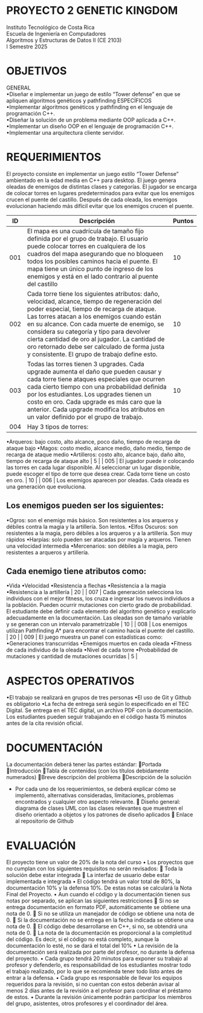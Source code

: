 # PROYECTO 2 GENETIC KINGDOM
Instituto Tecnológico de Costa Rica<br>
Escuela de Ingeniería en Computadores<br>
Algoritmos y Estructuras de Datos II (CE 2103)<br>
I Semestre 2025<br>
# OBJETIVOS
GENERAL<br>
•Diseñar e implementar un juego de estilo “Tower defense” en que se apliquen algoritmos genéticos y pathfinding
ESPECÍFICOS<br>
•Implementar algoritmos genéticos y pathfinding en el lenguaje de programación C++.<br>
•Diseñar la solución de un problema mediante OOP aplicada a C++.<br>
•Implementar un diseño OOP en el lenguaje de programación C++.<br>
•Implementar una arquitectura cliente servidor.<br>

# REQUERIMIENTOS
El proyecto consiste en implementar un juego estilo “Tower Defense” ambientado en la edad media en C++ para desktop. El juego genera oleadas de enemigos de distintas clases y categorías. El jugador se encarga de colocar torres en lugares predeterminados para evitar que los enemigos crucen el puente del castillo. Después de cada oleada, los enemigos evolucionan haciendo más difícil evitar que los enemigos crucen el puente. 


| ID | Descripción | Puntos |
|-----------|-----------|-----------|
| 001   | El mapa es una cuadrícula de tamaño fijo definida por el grupo de trabajo. El usuario puede colocar torres en cualquiera de los cuadros del mapa asegurando que no bloqueen todos los posibles caminos hacia el puente. El mapa tiene un único punto de ingreso de los enemigos y está en el lado contrario al puente del castillo     | 10    |
| 002    | Cada torre tiene los siguientes atributos: daño, velocidad, alcance, tiempo de regeneración del poder especial, tiempo de recarga de ataque. Las torres atacan a los enemigos cuando están en su alcance. Con cada muerte de enemigo, se considera su categoría y tipo para devolver cierta cantidad de oro al jugador. La cantidad de oro retornado debe ser calculado de forma justa y consistente. El grupo de trabajo define esto.   | 10    |
| 003    | Todas las torres tienen 3 upgrades. Cada upgrade aumenta el daño que pueden causar y cada torre tiene ataques especiales que ocurren cada cierto tiempo con una probabilidad definida por los estudiantes. Los upgrades tienen un costo en oro. Cada upgrade es más caro que la anterior. Cada upgrade modifica los atributos en un valor definido por el grupo de trabajo.    | 10    |
| 004   | Hay 3 tipos de torres:
•Arqueros: bajo costo, alto alcance, poco daño, tiempo de recarga de ataque bajo
•Magos: costo medio, alcance medio, daño medio, tiempo de recarga de ataque medio
•Artilleros: costo alto, alcance bajo, daño alto, tiempo de recarga de ataque alto     | 5     |
| 005    | El jugador puede ir colocando las torres en cada lugar disponible. Al seleccionar un lugar disponible, puede escoger el tipo de torre que desea crear. Cada torre tiene un costo en oro.    | 10    |
| 006    | Los enemigos aparecen por oleadas. Cada oleada es una generación que evoluciona. 
## Los enemigos pueden ser los siguientes:
•Ogros: son el enemigo más básico. Son resistentes a los arqueros y débiles contra la magia y la artillería. Son lentos.
•Elfos Oscuros: son resistentes a la magia, pero débiles a los arqueros y a la artillería. Son muy rápidos
•Harpías: solo pueden ser atacadas por magia y arqueros. Tienen una velocidad intermedia
•Mercenarios: son débiles a la magia, pero resistentes a arqueros y artillería.
## Cada enemigo tiene atributos como:
•Vida
•Velocidad
•Resistencia a flechas
•Resistencia a la magia
•Resistencia a la artillería    | 20    |
| 007    | Cada generación selecciona los individuos con el mejor fitness, los cruza e ingresar los nuevos individuos a la población. Pueden ocurrir mutaciones con cierto grado de probabilidad. El estudiante debe definir cada elemento del algoritmo genético y explicarlo adecuadamente en la documentación. Las oleadas son de tamaño variable y se generan con un intervalo parametrizable    | 10    |
| 008    | Los enemigos utilizan Pathfinding A* para encontrar el camino hacia el puente del castillo.    | 20    |
| 009    | El juego muestra un panel con estadísticas como:
•Generaciones transcurridas
•Enemigos muertos en cada oleada
•Fitness de cada individuo de la oleada
•Nivel de cada torre
•Probabilidad de mutaciones y cantidad de mutaciones ocurridas    | 5     |

# ASPECTOS OPERATIVOS
•El trabajo se realizará en grupos de tres personas
•El uso de Git y Github es obligatorio
•La fecha de entrega será según lo especificado en el TEC Digital. Se entrega en el TEC digital, un archivo PDF con la documentación. Los estudiantes pueden seguir trabajando en el código hasta 15 minutos antes de la cita revisión oficial.
# DOCUMENTACIÓN
La documentación deberá tener las partes estándar:
Portada
Introducción
Tabla de contenidos (con los títulos debidamente numerados)
Breve descripción del problema
Descripción de la solución
  - Por cada uno de los requerimientos, se deberá explicar cómo se implementó, alternativas consideradas, limitaciones, problemas encontrados y cualquier otro 
    aspecto relevante.
 Diseño general: diagrama de clases UML con las clases relevantes que muestren el diseño orientado a objetos y los patrones de diseño aplicados
 Enlace al repositorio de Github

# EVALUACIÓN
El proyecto tiene un valor de 20% de la nota del curso
• Los proyectos que no cumplan con los siguientes requisitos no serán revisados:
   Toda la solución debe estar integrada
   La interfaz de usuario debe estar implementada e integrada
• El código tendrá un valor total de 80%, la documentación 10% y la defensa 10%. De estas notas se calculará la Nota Final del Proyecto.
• Aun cuando el código y la documentación tienen sus notas por separado, se aplican las siguientes restricciones
   Si no se entrega documentación en formato PDF, automáticamente se obtiene una nota de 0.
   Si no se utiliza un manejador de código se obtiene una nota de 0.
   Si la documentación no se entrega en la fecha indicada se obtiene una nota de 0.
   El código debe desarrollarse en C++, si no, se obtendrá una nota de 0.
   La nota de la documentación es proporcional a la completitud del código. Es decir, si el código no está completo, aunque la documentación lo esté, no se dará 
    el total del 10%
• La revisión de la documentación será realizada por parte del profesor, no durante la defensa del proyecto.
• Cada grupo tendrá 20 minutos para exponer su trabajo al profesor y defenderlo, es responsabilidad de los estudiantes mostrar todo el trabajo realizado, por lo que se recomienda tener todo listo antes de entrar a la defensa.
• Cada grupo es responsable de llevar los equipos requeridos para la revisión, si no cuentan con estos deberán avisar al menos 2 días antes de la revisión a el profesor para coordinar el préstamo de estos.
• Durante la revisión únicamente podrán participar los miembros del grupo, asistentes, otros profesores y el coordinador del área.


